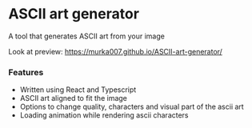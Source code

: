 # ASCII art generator

A tool that generates ASCII art from your image

Look at preview: https://murka007.github.io/ASCII-art-generator/

### Features
- Written using React and Typescript
- ASCII art aligned to fit the image
- Options to change quality, characters and visual part of the ascii art
- Loading animation while rendering ascii characters